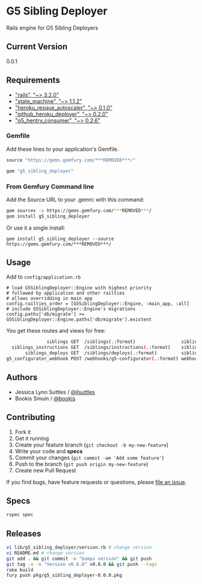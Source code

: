 # G5 Sibling Deployer

Rails engine for G5 Sibling Deployers


## Current Version

0.0.1


## Requirements

* ["rails", "~> 3.2.0"](http://rubygems.org/gems/rails)
* ["state_machine", "~> 1.1.2"](http://rubygems.org/gems/state_machine)
* ["heroku_resque_autoscaler", "~> 0.1.0"](http://rubygems.org/gems/heroku_resque_autoscaler)
* ["github_heroku_deployer", "~> 0.2.0"](http://rubygems.org/gems/github_heroku_deployer)
* ["g5_hentry_consumer", "~> 0.2.6"](https://github.com/g5search/g5_hentry_consumer)


### Gemfile

Add these lines to your application's Gemfile.

```ruby
source "https://gems.gemfury.com/***REMOVED***/"

gem "g5_sibling_deployer"
```

### From Gemfury Command line

Add the Source URL to your .gemrc with this command:

```bash
gem sources -a https://gems.gemfury.com/***REMOVED***/
gem install g5_sibling_deployer
```

Or use it a single install:

```
gem install g5_sibling_deployer --source https://gems.gemfury.com/***REMOVED***/
```


## Usage

Add to `config/application.rb`
```
# load G5SiblingDeployer::Engine with highest priority
# followed by application and other railties
# allows overridding in main app
config.railties_order = [G5SiblingDeployer::Engine, :main_app, :all]
# include G5SiblingDeployer::Engine's migrations
config.paths['db/migrate'] += G5SiblingDeployer::Engine.paths['db/migrate'].existent
```

You get these routes and views for free:
```bash
               siblings GET  /siblings(.:format)                 siblings#index
  siblings_instructions GET  /siblings/instructions(.:format)    siblings/instructions#index
       siblings_deploys GET  /siblings/deploys(.:format)         siblings/deploys#index
g5_configurator_webhook POST /webhooks/g5-configurator(.:format) webhooks#g5_configurator
```


## Authors

  * Jessica Lynn Suttles / [@jlsuttles](https://github.com/jlsuttles)
  * Bookis Smuin / [@bookis](https://github.com/bookis)


## Contributing

1. Fork it
2. Get it running
3. Create your feature branch (`git checkout -b my-new-feature`)
4. Write your code and **specs**
5. Commit your changes (`git commit -am 'Add some feature'`)
6. Push to the branch (`git push origin my-new-feature`)
7. Create new Pull Request

If you find bugs, have feature requests or questions, please
[file an issue](https://github.com/g5search/g5_sibling_deployer/issues).


## Specs

```bash
rspec spec
```


## Releases

```bash
vi lib/g5_sibling_deployer/version.rb # change version
vi README.md # change version
git add . && git commit -m "bumps version" && git push
git tag -a -m "Version v0.0.0" v0.0.0 && git push --tags
rake build
fury push pkg/g5_sibling_deployer-0.0.0.pkg
```
